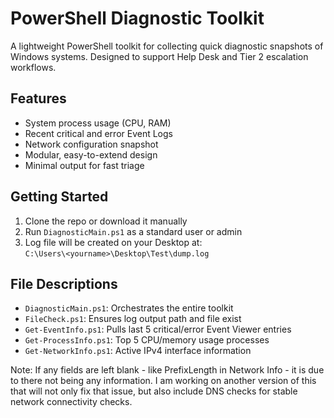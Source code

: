# PowerShell Diagnostic Toolkit

A lightweight PowerShell toolkit for collecting quick diagnostic snapshots of Windows systems. Designed to support Help Desk and Tier 2 escalation workflows.

## Features

-  System process usage (CPU, RAM)
-  Recent critical and error Event Logs
-  Network configuration snapshot
-  Modular, easy-to-extend design
-  Minimal output for fast triage

## Getting Started

1. Clone the repo or download it manually
2. Run `DiagnosticMain.ps1` as a standard user or admin
3. Log file will be created on your Desktop at:  
   `C:\Users\<yourname>\Desktop\Test\dump.log`

## File Descriptions

- `DiagnosticMain.ps1`: Orchestrates the entire toolkit
- `FileCheck.ps1`: Ensures log output path and file exist
- `Get-EventInfo.ps1`: Pulls last 5 critical/error Event Viewer entries
- `Get-ProcessInfo.ps1`: Top 5 CPU/memory usage processes
- `Get-NetworkInfo.ps1`: Active IPv4 interface information

Note: If any fields are left blank - like PrefixLength in Network Info - it is due to there not being any information. I am working on another version of this that will not only fix that issue, but also include DNS checks for stable network connectivity checks. 
